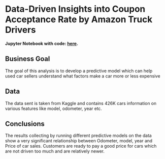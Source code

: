 # Data-Driven Insights into Coupon Acceptance Rate by Amazon Truck Drivers

**Jupyter Notebook with code: [here](https://github.com/nisheethg2000/UCB_AIML/blob/main/Practical%20Application/prompt_II.ipynb).**


## Business Goal

 The goal of this analysis is to develop a predictive model which can help used car sellers understand what factors make a car more or less expensive


## Data

The data sent is taken from Kaggle and contains 426K cars information on various features like model, odometer, year etc.

## Conclusions

The results collecting by running different predictive models on the data show a very significant relationship between Odometer, model, year and Price of car sales. Customers are ready to pay a good price for cars which are not driven too much and are relatively newer.

